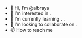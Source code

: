 - 👋 Hi, I’m @albraya 
- 👀 I’m interested in . 
- 🌱 I’m currently learning . .
- 💞️ I’m looking to collaborate on .
- 📫 How to reach me 

<!---
albraya/albraya is a ✨ special ✨ repository because its `README.md` (this file) appears on your GitHub profile.
You can click the Preview link to take a look at your changes.
--->
